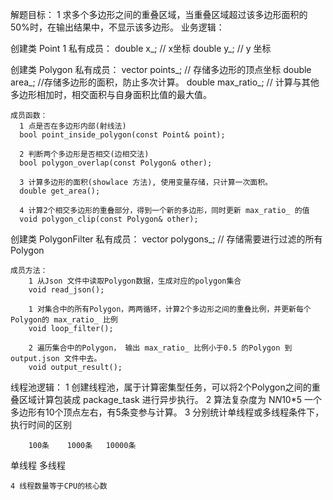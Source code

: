 
解题目标：
	1 求多个多边形之间的重叠区域，当重叠区域超过该多边形面积的50%时，在输出结果中，不显示该多边形。
业务逻辑：

创建类 Point
	1 私有成员：
	  double x_; // x坐标
	  double y_; // y 坐标
	  
创建类 Polygon
	私有成员：
	  vector<Point> points_; // 存储多边形的顶点坐标
	  double area_; //存储多边形的面积，防止多次计算。
	  double max_ratio_; // 计算与其他多边形相加时，相交面积与自身面积比值的最大值。
	  
	成员函数：
	  1 点是否在多边形内部(射线法)
	  bool point_inside_polygon(const Point& point);
	  
	  2 判断两个多边形是否相交(边相交法)
	  bool polygon_overlap(const Polygon& other);
	  
	  3 计算多边形的面积(showlace 方法), 使用变量存储，只计算一次面积。
	  double get_area();
	  
	  4 计算2个相交多边形的重叠部分，得到一个新的多边形，同时更新 max_ratio_ 的值
	  void polygon_clip(const Polygon& other);
	  
创建类 PolygonFilter
	私有成员：
		vector<Polygon> polygons_; // 存储需要进行过滤的所有Polygon
	
	成员方法：
		1 从Json 文件中读取Polygon数据，生成对应的polygon集合
		void read_json();

		1 对集合中的所有Polygon，两两循环，计算2个多边形之间的重叠比例，并更新每个Polygon的 max_ratio_ 比例
		void loop_filter();
		
		2 遍历集合中的Polygon， 输出 max_ratio_ 比例小于0.5 的Polygon 到 output.json 文件中去。
		void output_result();




线程池逻辑：
	1 创建线程池，属于计算密集型任务，可以将2个Polygon之间的重叠区域计算包装成 package_task 进行异步执行。
	2 算法复杂度为 N*N*10*5 一个多边形有10个顶点左右，有5条变参与计算。
	3 分别统计单线程或多线程条件下，执行时间的区别

		100条	1000条	10000条
单线程
多线程

	4 线程数量等于CPU的核心数
	
	  
	  